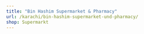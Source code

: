 ```yaml
---
title: "Bin Hashim Supermarket & Pharmacy"
url: /karachi/bin-hashim-supermarket-und-pharmacy/
shop: Supermarkt
---
```

